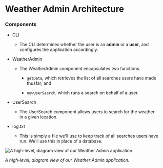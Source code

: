 # Weather Admin Architecture

### Components

* CLI

  * The CLI determines whether the user is an **admin** or a **user**, and configures the application accordingly.

* WeatherAdmin

  * The WeatherAdmin component encapsulates two functions.

    * `getData`, which retrieves the list of all searches users have made thusfar; and

    * `newUserSearch`, which runs a search on behalf of a user.

* UserSearch

  * The UserSearch component allows users to search for the weather in a given location.

* log.txt

  * This is simply a file we'll use to keep track of all searches users have run. We'll use this in place of a database.
<p>
  <img src="Images/1-weather-admin.png" alt="A high-level, diagram view of our Weather Admin application.">
</p>
<p>
  <em>A high-level, diagram view of our Weather Admin application.</em>
</p>